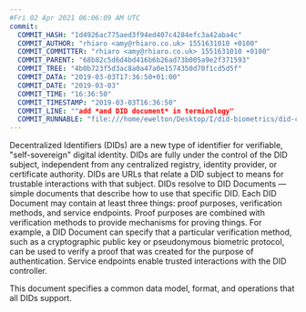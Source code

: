 ```yaml
---
#Fri 02 Apr 2021 06:06:09 AM UTC
commit:
  COMMIT_HASH: "1d4926ac775aed3f94ed407c4284efc3a42aba4c"
  COMMIT_AUTHOR: "rhiaro <amy@rhiaro.co.uk> 1551631010 +0100"
  COMMIT_COMMITTER: "rhiaro <amy@rhiaro.co.uk> 1551631010 +0100"
  COMMIT_PARENT: "68b82c5d6d4bd416b6b26ad73b005a9e2f371593"
  COMMIT_TREE: "4b0b723f5d3ac8a0a47a0e1574350d70f1cd5d5f"
  COMMIT_DATA: "2019-03-03T17:36:50+01:00"
  COMMIT_DATE: "2019-03-03"
  COMMIT_TIME: "16:36:50"
  COMMIT_TIMESTAMP: "2019-03-03T16:36:50"
  COMMIT_LINE: ""add *and DID document* in terminology"
  COMMIT_RUNNABLE: "file:///home/ewelton/Desktop/I/did-biometrics/did-core-dataset/analysis/gitinfo/1d4926ac775aed3f94ed407c4284efc3a42aba4c/snapshot/index.html"
---
```


<section id="abstract">
<p>
Decentralized Identifiers (DIDs) are a new type of identifier for
verifiable, "self-sovereign" digital identity. DIDs are fully under the
control of the DID subject, independent from any centralized registry,
identity provider, or certificate authority. DIDs are URLs that relate
a DID subject to means for trustable interactions with that subject.
DIDs resolve to DID Documents — simple documents that describe how to
use that specific DID. Each DID Document may contain at least three
things: proof purposes, verification methods, and service endpoints.
Proof purposes are combined with verification methods to provide mechanisms
for proving things. For example, a DID Document can specify that a particular
verification method, such as a cryptographic public key or pseudonymous
biometric protocol, can be used to verify a proof that was created for the
purpose of authentication. Service endpoints enable trusted interactions with
the DID controller.
    </p>
<p>
This document specifies a common data model, format, and operations
that all DIDs support.
    </p>
</section>
